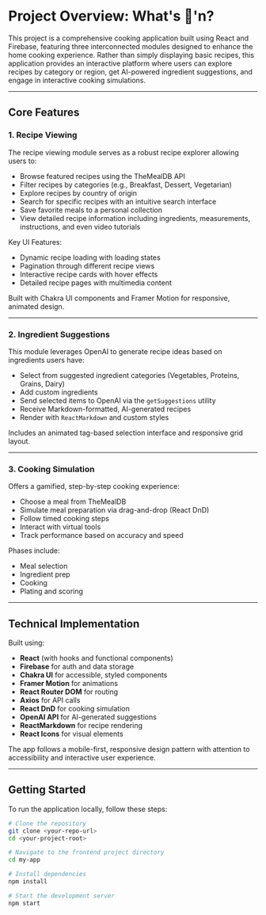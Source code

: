 # Project Overview: What's 🍪'n?

This project is a comprehensive cooking application built using React and Firebase, featuring three interconnected modules designed to enhance the home cooking experience. Rather than simply displaying basic recipes, this application provides an interactive platform where users can explore recipes by category or region, get AI-powered ingredient suggestions, and engage in interactive cooking simulations.

---

## Core Features

### 1. Recipe Viewing

The recipe viewing module serves as a robust recipe explorer allowing users to:

- Browse featured recipes using the TheMealDB API
- Filter recipes by categories (e.g., Breakfast, Dessert, Vegetarian)
- Explore recipes by country of origin 
- Search for specific recipes with an intuitive search interface
- Save favorite meals to a personal collection
- View detailed recipe information including ingredients, measurements, instructions, and even video tutorials

Key UI Features:

- Dynamic recipe loading with loading states
- Pagination through different recipe views
- Interactive recipe cards with hover effects
- Detailed recipe pages with multimedia content

Built with Chakra UI components and Framer Motion for responsive, animated design.

---

### 2. Ingredient Suggestions

This module leverages OpenAI to generate recipe ideas based on ingredients users have:

- Select from suggested ingredient categories (Vegetables, Proteins, Grains, Dairy)
- Add custom ingredients
- Send selected items to OpenAI via the `getSuggestions` utility
- Receive Markdown-formatted, AI-generated recipes
- Render with `ReactMarkdown` and custom styles

Includes an animated tag-based selection interface and responsive grid layout.

---

### 3. Cooking Simulation

Offers a gamified, step-by-step cooking experience:

- Choose a meal from TheMealDB
- Simulate meal preparation via drag-and-drop (React DnD)
- Follow timed cooking steps
- Interact with virtual tools
- Track performance based on accuracy and speed

Phases include:

- Meal selection
- Ingredient prep
- Cooking
- Plating and scoring

---

## Technical Implementation

Built using:

- **React** (with hooks and functional components)
- **Firebase** for auth and data storage
- **Chakra UI** for accessible, styled components
- **Framer Motion** for animations
- **React Router DOM** for routing
- **Axios** for API calls
- **React DnD** for cooking simulation
- **OpenAI API** for AI-generated suggestions
- **ReactMarkdown** for recipe rendering
- **React Icons** for visual elements

The app follows a mobile-first, responsive design pattern with attention to accessibility and interactive user experience.

---

## Getting Started

To run the application locally, follow these steps:

```bash
# Clone the repository
git clone <your-repo-url>
cd <your-project-root>

# Navigate to the frontend project directory
cd my-app

# Install dependencies
npm install

# Start the development server
npm start

